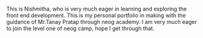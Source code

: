 This is Nishmitha, who is very much eager in learning and exploring the front end development.
This is my personal portfolio in making with the guidance of Mr.Tanay Pratap through neog academy.
I am very much eager to join the level one of neog camp, hope I get through that.